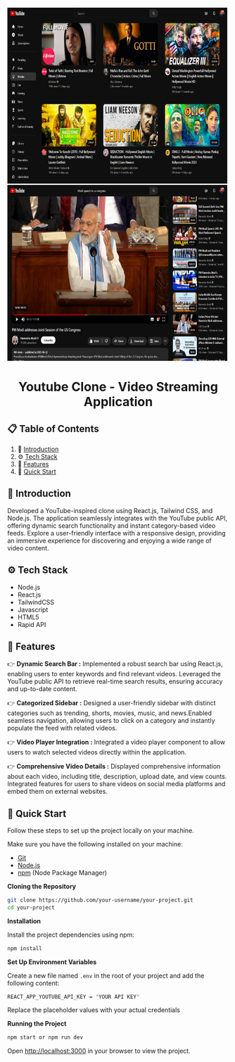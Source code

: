 <div align="start">
  <br />
    <a href="#" target="_blank">
      <img src="https://github.com/pranavshinde16/Images/blob/main/project-2_img1.png" width="500" height="400" alt="Project Banner">
    </a>
    <a href="#" target="_blank">
      <img src="https://github.com/pranavshinde16/Images/blob/main/project-2_img3.png" width="500" height="400" alt="Project Banner">
    </a>
  <br />
  
  <h1 align="center">Youtube Clone - Video Streaming Application</h1>
  
</div>

## 📋 <a name="table">Table of Contents</a>

1. 🤖 [Introduction](#introduction)
2. ⚙️ [Tech Stack](#tech-stack)
3. 🔋 [Features](#features)
4. 🤸 [Quick Start](#quick-start)

## <a name="introduction">🤖 Introduction</a>

Developed a YouTube-inspired clone using React.js, Tailwind CSS, and Node.js. The application seamlessly integrates with the YouTube public API, offering dynamic search functionality and instant category-based video feeds. Explore a user-friendly interface with a responsive design, providing an immersive experience for discovering and enjoying a wide range of video content.

## <a name="tech-stack">⚙️ Tech Stack</a>

- Node.js
- React.js
- TailwindCSS
- Javascript
- HTML5
- Rapid API

## <a name="features">🔋 Features</a>

👉 **Dynamic Search Bar :** Implemented a robust search bar using React.js, enabling users to enter keywords and find relevant videos. Leveraged the YouTube public API to retrieve real-time search results, ensuring accuracy and up-to-date content.

👉 **Categorized Sidebar :** Designed a user-friendly sidebar with distinct categories such as trending, shorts, movies, music, and news.Enabled seamless navigation, allowing users to click on a category and instantly populate the feed with related videos.

👉 **Video Player Integration :** Integrated a video player component to allow users to watch selected videos directly within the application.

👉 **Comprehensive Video Details :** Displayed comprehensive information about each video, including title, description, upload date, and view counts.
Integrated features for users to share videos on social media platforms and embed them on external websites.

## <a name="quick-start">🤸 Quick Start</a>

Follow these steps to set up the project locally on your machine.

Make sure you have the following installed on your machine:

- [Git](https://git-scm.com/)
- [Node.js](https://nodejs.org/en)
- [npm](https://www.npmjs.com/) (Node Package Manager)

**Cloning the Repository**

```bash
git clone https://github.com/your-username/your-project.git
cd your-project
```

**Installation**

Install the project dependencies using npm:

```bash
npm install
```

**Set Up Environment Variables**

Create a new file named `.env` in the root of your project and add the following content:

```env
REACT_APP_YOUTUBE_API_KEY = 'YOUR API KEY'
```

Replace the placeholder values with your actual credentials 

**Running the Project**

```bash
npm start or npm run dev
```

Open [http://localhost:3000](http://localhost:3000) in your browser to view the project.

